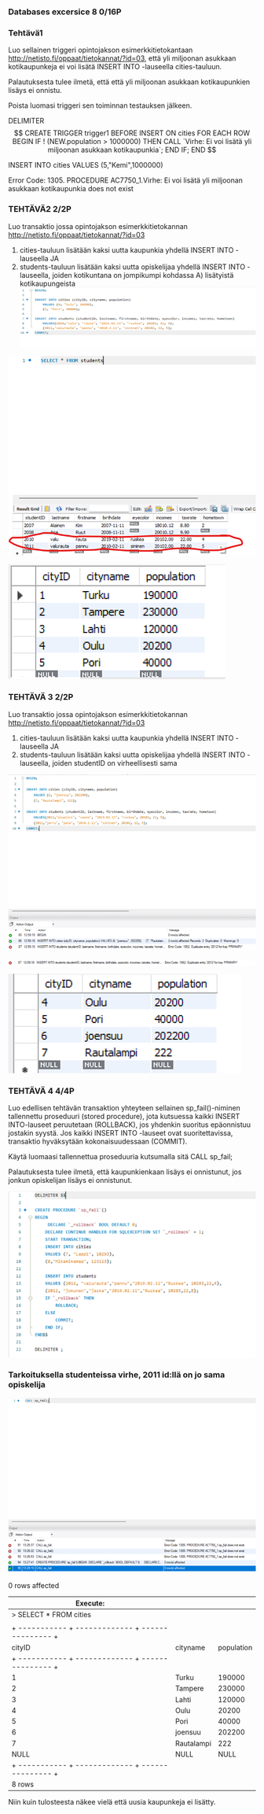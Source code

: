 ### Databases excersice 8 0/16P

### Tehtävä1 

Luo sellainen triggeri opintojakson esimerkkitietokantaan http://netisto.fi/oppaat/tietokannat/?id=03, että yli miljoonan asukkaan kotikaupunkeja ei voi lisätä INSERT INTO -lauseella cities-tauluun.

Palautuksesta tulee ilmetä, että että yli miljoonan asukkaan kotikaupunkien lisäys ei onnistu.

Poista luomasi triggeri sen toiminnan testauksen jälkeen.

DELIMITER $$
CREATE TRIGGER trigger1
	BEFORE INSERT ON cities
    FOR EACH ROW 
BEGIN
	IF ! (NEW.population > 1000000) THEN
		CALL `Virhe: Ei voi lisätä yli miljoonan asukkaan kotikaupunkia`;
	END IF;
END $$

INSERT INTO cities VALUES (5,"Kemi",1000000)

Error Code: 1305. PROCEDURE AC7750_1.Virhe: Ei voi lisätä yli miljoonan asukkaan kotikaupunkia does not exist

### TEHTÄVÄ2 2/2P
Luo transaktio jossa opintojakson esimerkkitietokannan http://netisto.fi/oppaat/tietokannat/?id=03

1) cities-tauluun lisätään kaksi uutta kaupunkia yhdellä INSERT INTO -lauseella JA
2) students-tauluun lisätään kaksi uutta opiskelijaa yhdellä INSERT INTO -lauseella, joiden kotikuntana on jompikumpi kohdassa A) lisätyistä kotikaupungeista
![Harj8_pic1](screenshots/Harj8_pic1.png)

![Harj8_pic2](screenshots/Harj8_pic2.png)

![Harj8_pic3](screenshots/Harj8_pic3.png)
 
 

### TEHTÄVÄ 3 2/2P
Luo transaktio jossa opintojakson esimerkkitietokannan http://netisto.fi/oppaat/tietokannat/?id=03

1) cities-tauluun lisätään kaksi uutta kaupunkia yhdellä INSERT INTO -lauseella JA
2) students-tauluun lisätään kaksi uutta opiskelijaa yhdellä INSERT INTO -lauseella, joiden studentID on virheellisesti sama

![harj8_pic4](screenshots/harj8_pic4.png)

![Harj8_pic5](screenshots/Harj8_pic5.png)

![Harj8_pic6](screenshots/Harj8_pic6.png)
 

### TEHTÄVÄ 4 4/4P

Luo edellisen tehtävän transaktion yhteyteen sellainen sp_fail()-niminen tallennettu proseduuri (stored procedure), jota kutsuessa kaikki INSERT INTO-lauseet peruutetaan (ROLLBACK), jos yhdenkin suoritus epäonnistuu jostakin syystä. Jos kaikki INSERT INTO -lauseet ovat suoritettavissa, transaktio hyväksytään kokonaisuudessaan (COMMIT).

Käytä luomaasi tallennettua proseduuria kutsumalla sitä CALL sp_fail;

Palautuksesta tulee ilmetä, että kaupunkienkaan lisäys ei onnistunut, jos jonkun opiskelijan lisäys ei onnistunut.

![Harj8_pic7](screenshots/Harj8_pic7.png)
 
### Tarkoituksella studenteissa virhe, 2011 id:llä on jo sama opiskelija
 
![Harj8_pic8](screenshots/Harj8_pic8.png)
 
 
 
 
0 rows affected



| Execute:                                          |            |            |
|---------------------------------------------------|------------|------------|
| > SELECT * FROM cities                            |            |            |
|                                                   |            |            |
| + ----------- + ------------- + --------------- + |            |            |
| cityID                                            | cityname   | population |
| + ----------- + ------------- + --------------- + |            |            |
| 1                                                 | Turku      | 190000     |
| 2                                                 | Tampere    | 230000     |
| 3                                                 | Lahti      | 120000     |
| 4                                                 | Oulu       | 20200      |
| 5                                                 | Pori       | 40000      |
| 6                                                 | joensuu    | 202200     |
| 7                                                 | Rautalampi | 222        |
| NULL                                              | NULL       | NULL       |
| + ----------- + ------------- + --------------- + |            |            |
| 8 rows                                            |            |            |


Niin kuin tulosteesta näkee vielä että uusia kaupunkeja ei lisätty.


